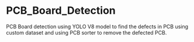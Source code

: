 # PCB_Board_Detection
PCB Board detection using YOLO V8 model to find the defects in PCB using custom dataset and using PCB sorter to remove the defected PCB.
